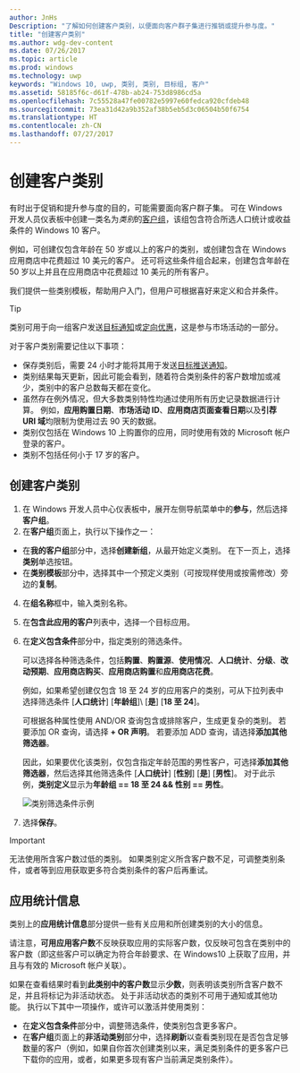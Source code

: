 ```yaml
---
author: JnHs
Description: "了解如何创建客户类别，以便面向客户群子集进行推销或提升参与度。"
title: "创建客户类别"
ms.author: wdg-dev-content
ms.date: 07/26/2017
ms.topic: article
ms.prod: windows
ms.technology: uwp
keywords: "Windows 10, uwp, 类别, 类别, 目标组, 客户"
ms.assetid: 58185f6c-d61f-478b-ab24-753d8986cd5a
ms.openlocfilehash: 7c55528a47fe00782e5997e60fedca920cfdeb48
ms.sourcegitcommit: 73ea31d42a9b352af38b5eb5d3c06504b50f6754
ms.translationtype: HT
ms.contentlocale: zh-CN
ms.lasthandoff: 07/27/2017
---
```

# <a name="create-customer-segments"></a>创建客户类别

有时出于促销和提升参与度的目的，可能需要面向客户群子集。 可在 Windows 开发人员仪表板中创建一类名为*类别*的[客户组](create-customer-groups.md)，该组包含符合所选人口统计或收益条件的 Windows 10 客户。

例如，可创建仅包含年龄在 50 岁或以上的客户的类别，或创建包含在 Windows 应用商店中花费超过 10 美元的客户。 还可将这些条件组合起来，创建包含年龄在 50 岁以上并且在应用商店中花费超过 10 美元的所有客户。 

我们提供一些类别模板，帮助用户入门，但用户可根据喜好来定义和合并条件。

> [!TIP]
> 类别可用于向一组客户发送[目标通知](send-push-notifications-to-your-apps-customers.md)或[定向优惠](use-targeted-offers-to-maximize-engagement-and-conversions.md)，这是参与市场活动的一部分。

对于客户类别需要记住以下事项：
- 保存类别后，需要 24 小时才能将其用于发送[目标推送通知](send-push-notifications-to-your-apps-customers.md)。
- 类别结果每天更新，因此可能会看到，随着符合类别条件的客户数增加或减少，类别中的客户总数每天都在变化。
- 虽然存在例外情况，但大多数类别特性均通过使用所有历史记录数据进行计算。 例如，**应用购置日期**、**市场活动 ID**、**应用商店页面查看日期**以及**引荐 URI 域**均限制为使用过去 90 天的数据。
- 类别仅包括在 Windows 10 上购置你的应用，同时使用有效的 Microsoft 帐户登录的客户。 
- 类别不包括任何小于 17 岁的客户。

## <a name="to-create-a-customer-segment"></a>创建客户类别

1.  在 Windows 开发人员中心仪表板中，展开左侧导航菜单中的**参与**，然后选择**客户组**。
2.  在**客户组**页面上，执行以下操作之一：
 - 在**我的客户组**部分中，选择**创建新组**，从最开始定义类别。 在下一页上，选择**类别**单选按钮。
 - 在**类别模板**部分中，选择其中一个预定义类别（可按现样使用或按需修改）旁边的**复制**。
4.  在**组名称**框中，输入类别名称。
3.  在**包含此应用的客户**列表中，选择一个目标应用。
5.  在**定义包含条件**部分中，指定类别的筛选条件。

    可以选择各种筛选条件，包括**购置**、**购置源**、**使用情况**、**人口统计**、**分级**、**改动预期**、**应用商店购买**、**应用商店购置**和**应用商店花费**。

    例如，如果希望创建仅包含 18 至 24 岁的应用客户的类别，可从下拉列表中选择筛选条件 \[**人口统计**\] \[**年龄组**\]\ [**是**\] \[**18 至 24**\]。

    可根据各种属性使用 AND/OR 查询包含或排除客户，生成更复杂的类别。 若要添加 OR 查询，请选择 **+ OR 声明**。 若要添加 ADD 查询，请选择**添加其他筛选器**。

    因此，如果要优化该类别，仅包含指定年龄范围的男性客户，可选择**添加其他筛选器**，然后选择其他筛选条件 \[**人口统计**\] \[**性别**\] \[**是**\] \[**男性**\]。 对于此示例，**类别定义**显示为**年龄组 == 18 至 24 &amp;&amp; 性别 == 男性**。

    ![类别筛选条件示例](images/create-segment-inclusions.png)
6. 选择**保存**。

> [!IMPORTANT]
> 无法使用所含客户数过低的类别。 如果类别定义所含客户数不足，可调整类别条件，或者等到应用获取更多符合类别条件的客户后再重试。


## <a name="app-statistics"></a>应用统计信息

类别上的**应用统计信息**部分提供一些有关应用和所创建类别的大小的信息。

请注意，**可用应用客户数**不反映获取应用的实际客户数，仅反映可包含在类别中的客户数（即这些客户可以确定为符合年龄要求、在 Windows10 上获取了应用，并且与有效的 Microsoft 帐户关联）。

如果在查看结果时看到**此类别中的客户数**显示**少数**，则表明该类别所含客户数不足，并且将标记为非活动状态。 处于非活动状态的类别不可用于通知或其他功能。 执行以下其中一项操作，或许可以激活并使用类别：

- 在**定义包含条件**部分中，调整筛选条件，使类别包含更多客户。
- 在**客户组**页面上的**非活动类别**部分中，选择**刷新**以查看类别现在是否包含足够数量的客户（例如，如果自你首次创建类别以来，满足类别条件的更多客户已下载你的应用，或者，如果更多现有客户当前满足类别条件）。
